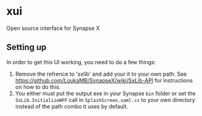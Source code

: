 # xui
Open source interface for Synapse X

## Setting up
In order to get this UI working, you need to do a few things:
1) Remove the refrence to 'sxlib' and add your it to your own path. See https://github.com/LoukaMB/SynapseX/wiki/SxLib-API for instructions on how to do this.
2) You either must put the output exe in your Synapse `bin` folder or set the `SxLib.InitializeWPF` call in `SplashScreen.xaml.cs` to your own directory instead of the path combo it uses by default.